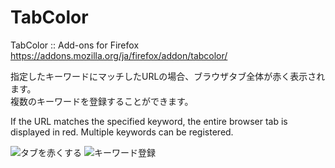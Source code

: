 # TabColor

TabColor :: Add-ons for Firefox
https://addons.mozilla.org/ja/firefox/addon/tabcolor/

指定したキーワードにマッチしたURLの場合、ブラウザタブ全体が赤く表示されます。  
複数のキーワードを登録することができます。

If the URL matches the specified keyword, the entire browser tab is displayed in red.
Multiple keywords can be registered.

<img src="https://addons.cdn.mozilla.net/user-media/previews/full/188/188670.png?modified=1506215569" alt="タブを赤くする" title="タブを赤くする">

<img src="https://addons.cdn.mozilla.net/user-media/previews/full/193/193880.png?modified=1512795838" alt="キーワード登録" title="キーワード登録">
